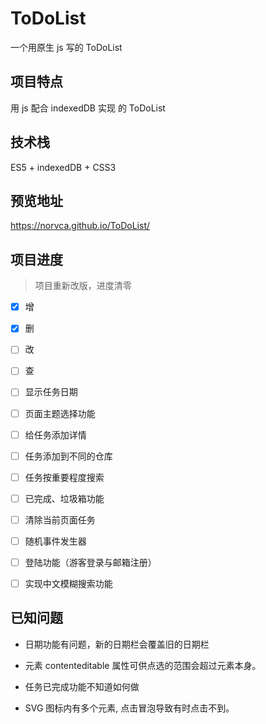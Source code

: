 # ToDoList
一个用原生 js 写的 ToDoList



## 项目特点

用 js 配合 indexedDB 实现 的 ToDoList 



## 技术栈

ES5 + indexedDB + CSS3



## 预览地址

https://norvca.github.io/ToDoList/



## 项目进度

>  项目重新改版，进度清零

- [x] 增
- [x] 删
- [ ] 改
- [ ] 查
- [ ] 显示任务日期
- [ ] 页面主题选择功能
- [ ] 给任务添加详情
- [ ] 任务添加到不同的仓库
- [ ] 任务按重要程度搜索
- [ ] 已完成、垃圾箱功能
- [ ] 清除当前页面任务
- [ ] 随机事件发生器
- [ ] 登陆功能（游客登录与邮箱注册）
- [ ] 实现中文模糊搜索功能


## 已知问题

- 日期功能有问题，新的日期栏会覆盖旧的日期栏


- 元素 contenteditable 属性可供点选的范围会超过元素本身。
- 任务已完成功能不知道如何做
- SVG 图标内有多个元素, 点击冒泡导致有时点击不到。

